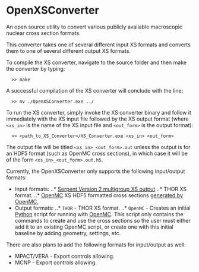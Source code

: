 # OpenXSConverter
An open source utility to convert various publicly available macroscopic nuclear cross section formats.

This converter takes one of several different input XS formats and converts them to one of several different output XS formats.

To compile the XS converter, navigate to the source folder and then make the converter by typing:
```
  >> make
```
A successful compilation of the XS converter will conclude with the line:
```
  >> mv ./OpenXSConverter.exe ../
```

To run the XS converter, simply invoke the XS converter binary and follow it immediately with the XS input file followed by the XS output format (where `<xs_in>` is the name of the XS input file and `<out_form>` is the output format):
```
  >> <path_to_XS_Converter>/XS_Converter.exe <xs_in> <out_form>
```
The output file will be titled `<xs_in>_<out_form>.out` unless the output is for an HDF5 format (such as OpenMC cross sections), in which case it will be of the form `<xs_in>_<out_form>.out.h5`.

Currently, the OpenXSConverter only supports the following input/output formats:
* Input formats:
..* [Serpent Version 2 multigroup XS output](https://serpent.vtt.fi/mediawiki/index.php/Description_of_output_files)
..* THOR XS format.
..* [OpenMC](https://docs.openmc.org/en/stable/) XS HDF5 formatted cross sections [generated by OpenMC.](https://nbviewer.org/github/openmc-dev/openmc-notebooks/blob/main/mgxs-part-i.ipynb)
* Output formats:
..* `THOR` - THOR XS format.
..* `OpenMC` - Creates an initial [Python](https://www.python.org/) script for running with [OpenMC](https://docs.openmc.org/en/stable/). This script only contains the commands to create and use the cross sections so the user must either add it to an existing OpenMC script, or create one with this initial baseline by adding geometry, settings, etc.

There are also plans to add the following formats for input/output as well:
* MPACT/VERA - Export controls allowing.
* MCNP - Export controls allowing.